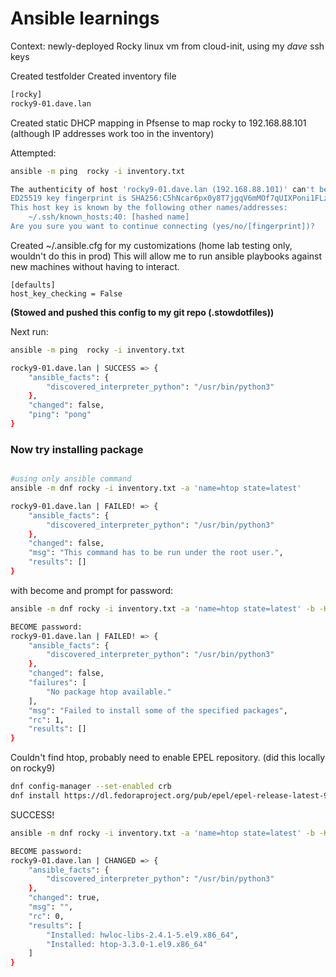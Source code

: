 # Ansible learnings
Context: newly-deployed Rocky linux vm from cloud-init, using my *dave* ssh keys

Created testfolder
Created inventory file
```bash
[rocky]
rocky9-01.dave.lan
```
Created static DHCP mapping in Pfsense to map rocky to 192.168.88.101 (although IP  addresses work too in the inventory)


Attempted:
```bash
ansible -m ping  rocky -i inventory.txt

The authenticity of host 'rocky9-01.dave.lan (192.168.88.101)' can't be established.
ED25519 key fingerprint is SHA256:C5hNcar6px0y8T7jgqV6mMOf7qUIXPoni1FLzuRDlWg.
This host key is known by the following other names/addresses:
    ~/.ssh/known_hosts:40: [hashed name]
Are you sure you want to continue connecting (yes/no/[fingerprint])?
```

Created ~/.ansible.cfg for my customizations (home lab testing only, wouldn't do this in prod)
This will allow me to run ansible playbooks against new machines without having to interact.
```
[defaults]
host_key_checking = False
```
**(Stowed and pushed this config to my git repo (.stowdotfiles))**

Next run:
```bash
ansible -m ping  rocky -i inventory.txt 

rocky9-01.dave.lan | SUCCESS => {
    "ansible_facts": {
        "discovered_interpreter_python": "/usr/bin/python3"
    },
    "changed": false,
    "ping": "pong"
}

```

### Now try installing package
```bash

#using only ansible command
ansible -m dnf rocky -i inventory.txt -a 'name=htop state=latest'

rocky9-01.dave.lan | FAILED! => {
    "ansible_facts": {
        "discovered_interpreter_python": "/usr/bin/python3"
    },
    "changed": false,
    "msg": "This command has to be run under the root user.",
    "results": []
}

```

with become and prompt for password:
```bash
ansible -m dnf rocky -i inventory.txt -a 'name=htop state=latest' -b -K

BECOME password: 
rocky9-01.dave.lan | FAILED! => {
    "ansible_facts": {
        "discovered_interpreter_python": "/usr/bin/python3"
    },
    "changed": false,
    "failures": [
        "No package htop available."
    ],
    "msg": "Failed to install some of the specified packages",
    "rc": 1,
    "results": []
}

```

Couldn't find htop, probably need to enable EPEL repository. (did this locally on rocky9)

```bash
dnf config-manager --set-enabled crb
dnf install https://dl.fedoraproject.org/pub/epel/epel-release-latest-9.noarch.rpm
```


SUCCESS!
```bash
ansible -m dnf rocky -i inventory.txt -a 'name=htop state=latest' -b -K

BECOME password: 
rocky9-01.dave.lan | CHANGED => {
    "ansible_facts": {
        "discovered_interpreter_python": "/usr/bin/python3"
    },
    "changed": true,
    "msg": "",
    "rc": 0,
    "results": [
        "Installed: hwloc-libs-2.4.1-5.el9.x86_64",
        "Installed: htop-3.3.0-1.el9.x86_64"
    ]
}

